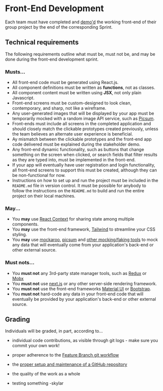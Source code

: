 # Front-End Development

Each team must have completed and [demo'd](https://knowledge.kitchen/content/courses/agile-development-and-devops/slides/scrum/#91) the working front-end of their group project by the end of the corresponding Sprint.

## Technical requirements

The following requirements outline what must be, must not be, and may be done during the front-end development sprint.

### Musts...

- All front-end code must be generated using React.js.
- All component definitions must be written as **functions**, not as classes.
- All component content must be written using **JSX**, not only plain Javascript.
- Front-end screens must be custom-designed to look clean, contemporary, and sharp, not like a wireframe.
- Any user-generated images that will be displayed by your app must be temporarily mocked with a random image API service, such as [Picsum](https://picsum.photos/).
- Front-ends must include all screens in the completed application and should closely match the clickable prototypes created previously, unless the team believes an alternate user experience is beneficial.
- Ay mismatch between the clickable prototypes and the front-end app code delivered must be explained during the stakeholder demo.
- Any front-end dynamic functionality, such as buttons that change something on the screen when clicked, or search fields that filter results as they are typed into, must be implemented in the front-end.
- If your app will eventually have user registration and login functionality, all front-end screens to support this must be created, although they can be non-functional for now.
- Instructions on how to set up and run the project must be included in the `README.md` file in version control. It must be possible for anybody to follow the instructions on the `README.md` to build and run the entire project on their local machines.

### May...

- You **may** use [React Context](https://react.dev/learn/passing-data-deeply-with-context) for sharing state among multiple components.
- You **may** use the front-end framework, [Tailwind](https://tailwindcss.com/) to streamline your CSS styling.
- You **may** use [mockaroo](https://mockaroo.com/mock_apis), [picsum](https://picsum.photos/) and [other mocking/faking tools](https://www.npmjs.com/search?q=fake%20data) to mock any data that will eventually come from your application's back-end or other external source.

### Must nots...

- You **must not** any 3rd-party state manager tools, such as [Redux](https://react-redux.js.org/) or [Mobx](https://mobx.js.org/README.html#introduction)
- You **must not** use [next.js](https://nextjs.org/) or any other server-side rendering framework.
- You **must not** use the front-end frameworks [Material UI](https://material-ui.com/) or [Bootstrap](https://react-bootstrap.github.io/).
- You **must not** hard-code any data in your front-end code that will eventually be provided by your application's back-end or other external source.

## Grading

Individuals will be graded, in part, according to...

- individual code contributions, as visible through git logs - make sure you commit your own work!
- proper adherence to the [Feature Branch git workflow](https://knowledge.kitchen/content/courses/agile-development-and-devops/slides/feature-branch-workflow/)
- the [proper setup and maintenance of a GitHub repository](./instructions-0c-project-setup.md)
- the quality of the work as a whole

- testing something -skylar
